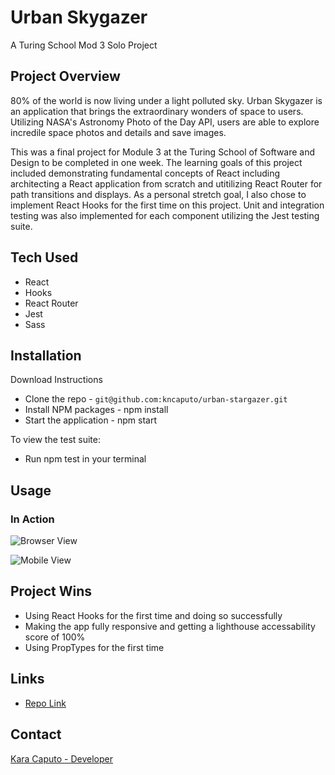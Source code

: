 # Urban Skygazer

 A Turing School Mod 3 Solo Project

## Project Overview

80% of the world is now living under a light polluted sky. Urban Skygazer is an application that brings the extraordinary wonders of space to users. Utilizing NASA's Astronomy Photo of the Day API, users are able to explore incredile space photos and details and save images. 

This was a final project for Module 3 at the Turing School of Software and Design to be completed in one week. The learning goals of this project included demonstrating fundamental concepts of React including architecting a React application from scratch and utitilizing React Router for path transitions and displays. As a personal stretch goal, I also chose to implement React Hooks for the first time on this project. Unit and integration testing was also implemented for each component utilizing the Jest testing suite. 

## Tech Used

- React
- Hooks
- React Router
- Jest
- Sass

## Installation

Download Instructions

- Clone the repo - `git@github.com:kncaputo/urban-stargazer.git`
- Install NPM packages - npm install
- Start the application - npm start

To view the test suite:

- Run npm test in your terminal

## Usage

### In Action

![Browser View](./src/assets/browser-view.gif)<br />

![Mobile View](./src/assets/mobile-view.gif)<br />

## Project Wins

- Using React Hooks for the first time and doing so successfully
- Making the app fully responsive and getting a lighthouse accessability score of 100%
- Using PropTypes for the first time

## Links

- [Repo Link](https://github.com/kncaputo/urban-stargazer)

## Contact 

[Kara Caputo - Developer](https://github.com/kncaputo)

